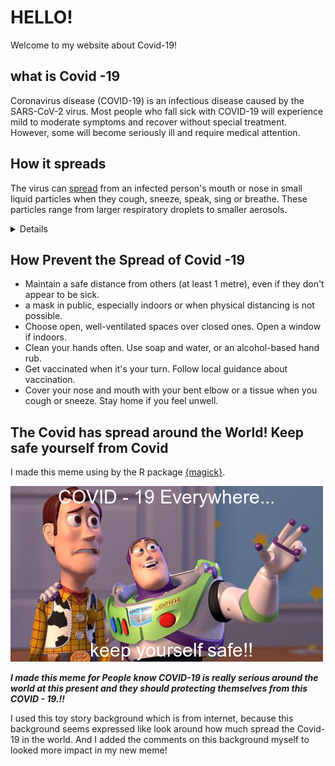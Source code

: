 # HELLO! 
Welcome to my website about Covid-19!

## what is Covid -19

Coronavirus disease (COVID-19) is an infectious disease caused by the SARS-CoV-2 virus.
Most people who fall sick with COVID-19 will experience mild to moderate symptoms and recover without special treatment. However, some will become seriously ill and require medical attention.

## How it spreads

The virus can [spread](https://www.who.int/news-room/questions-and-answers/item/coronavirus-disease-covid-19-how-is-it-transmitted) from an infected person's mouth or nose in small liquid particles when they cough, sneeze, speak, sing or breathe. These particles range from larger respiratory droplets to smaller aerosols.
<details>
You can be infected by breathing in the virus if you are near someone who has COVID-19, or by touching a contaminated surface and then your eyes, nose or mouth. The virus spreads more easily indoors and in crowded settings.
</details>

## How Prevent the Spread of Covid -19 
- Maintain a safe distance from others (at least 1 metre), even if they don't appear to be sick.
-  a mask in public, especially indoors or when physical distancing is not possible.
- Choose open, well-ventilated spaces over closed ones. Open a window if indoors.
- Clean your hands often. Use soap and water, or an alcohol-based hand rub.
- Get vaccinated when it's your turn. Follow local guidance about vaccination.
- Cover your nose and mouth with your bent elbow or a tissue when you cough or sneeze.
  Stay home if you feel unwell.
  
## The Covid has spread around the World! Keep safe yourself from Covid

I made this meme using by the R package [{magick}](https://cran.r-project.org/web/packages/magick/vignettes/intro.html).

![](my_meme.jpeg)

**_I made this meme for People know COVID-19 is really serious around the world at this present and they should protecting themselves from this COVID - 19.!!_**

I used this toy story background which is from internet, because this background seems expressed like look around how much spread the Covid-19 in the world. And I added the comments on this background myself to looked more impact in my new meme!
